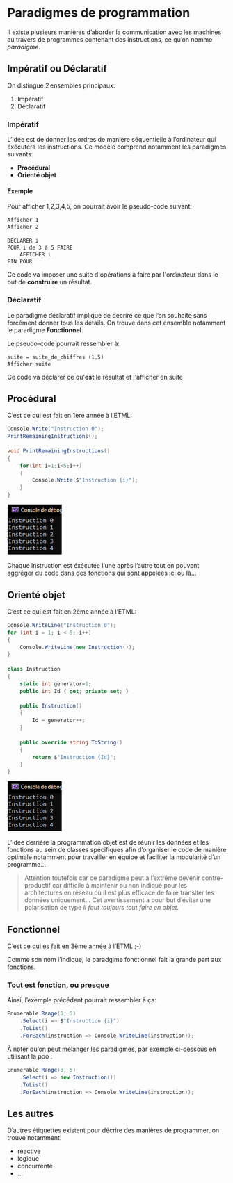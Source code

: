 # Paradigmes de programmation

Il existe plusieurs manières d’aborder la communication avec les machines au travers de programmes contenant des instructions, ce qu’on nomme *paradigme*.

## Impératif ou Déclaratif

On distingue 2 ensembles principaux:

1. Impératif
2. Déclaratif

### Impératif
L’idée est de donner les ordres de manière séquentielle à l’ordinateur qui éxécutera les instructions. Ce modèle comprend notamment les paradigmes suivants:

- **Procédural**
- **Orienté objet**

#### Exemple
Pour afficher 1,2,3,4,5, on pourrait avoir le pseudo-code suivant:

```text
Afficher 1
Afficher 2

DÉCLARER i
POUR i de 3 à 5 FAIRE
    AFFICHER i
FIN POUR
```
Ce code va imposer une suite d'opérations à faire par l'ordinateur dans le but de **construire** un résultat.

### Déclaratif

Le paradigme déclaratif implique de décrire ce que l’on souhaite sans forcément donner tous les détails. On trouve dans cet ensemble notamment le paradigme **Fonctionnel**.

Le pseudo-code pourrait ressembler à:
```
suite = suite_de_chiffres (1,5)
Afficher suite
```
Ce code va déclarer ce qu'**est** le résultat et l'afficher en suite

## Procédural
C’est ce qui est fait en 1ère année à l’ETML:

```csharp
Console.Write("Instruction 0");
PrintRemainingInstructions();

void PrintRemainingInstructions()
{
    for(int i=1;i<5;i++)
    {
        Console.Write($"Instruction {i}");
    }
}
```

![Alt text](01-fun1.png)

Chaque instruction est éxécutée l’une après l’autre tout en pouvant aggréger du code dans des fonctions qui sont appelées ici ou là...

## Orienté objet
C’est ce qui est fait en 2ème année à l’ETML:

```csharp
Console.WriteLine("Instruction 0");
for (int i = 1; i < 5; i++)
{
    Console.WriteLine(new Instruction());
}

class Instruction
{
    static int generator=1;
    public int Id { get; private set; }

    public Instruction()
    {
        Id = generator++;
    }

    public override string ToString()
    {
        return $"Instruction {Id}";
    }
}

```

![Alt text](01-fun1.png)

L’idée derrière la programmation objet est de réunir les données et les fonctions au sein de classes spécifiques afin d’organiser le code de manière optimale notamment pour travailler en équipe et faciliter la modularité d’un programme...

> Attention toutefois car ce paradigme peut à l’extrême devenir contre-productif car difficile à maintenir ou non indiqué pour les architectures en réseau où il est plus efficace de faire transiter les données uniquement... 
Cet avertissement a pour but d’éviter une polarisation de type *il faut toujours tout faire en objet*.

## Fonctionnel

C’est ce qui es fait en 3ème année à l’ETML ;-)

Comme son nom l’indique, le paradgime fonctionnel fait la grande part aux fonctions.

### Tout est fonction, ou presque
Ainsi, l’exemple précédent pourrait ressembler à ça:

```csharp
Enumerable.Range(0, 5)
    .Select(i => $"Instruction {i}")
    .ToList()
    .ForEach(instruction => Console.WriteLine(instruction));

```

À noter qu’on peut mélanger les paradigmes, par exemple ci-dessous en utilisant la poo :

```csharp
Enumerable.Range(0, 5)
    .Select(i => new Instruction())
    .ToList()
    .ForEach(instruction => Console.WriteLine(instruction));
```

## Les autres
D’autres étiquettes existent pour décrire des manières de programmer, on trouve notamment:

- réactive
- logique
- concurrente
- ...
